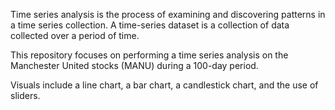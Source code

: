 Time series analysis is the process of examining and discovering patterns in a time series collection. A time-series dataset is a collection of data collected over a period of time.

This repository focuses on performing a time series analysis on the Manchester United stocks (MANU) during a 100-day period.

Visuals include a line chart, a bar chart, a candlestick chart, and the use of sliders.
